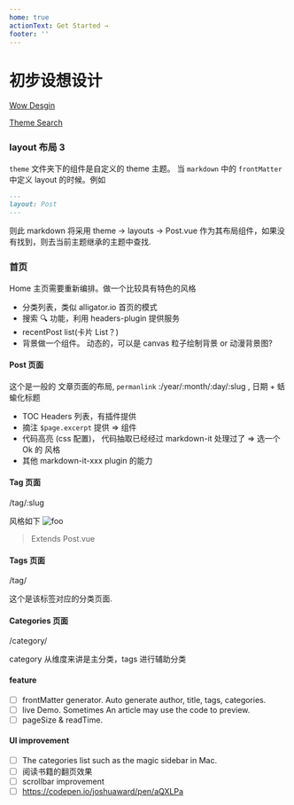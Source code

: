 ```yaml
---
home: true
actionText: Get Started →
footer: ''
---
```


# 初步设想设计

[Wow Desgin](https://ktquez.com/en/)

[Theme Search](https://github.com/search?q=vuepress+theme)

### layout 布局 3

`theme` 文件夹下的组件是自定义的 theme 主题。 当 `markdown` 中的 `frontMatter` 中定义 layout 的时候。例如

```markdown
---
layout: Post
---
```

则此 markdown 将采用 theme -> layouts -> Post.vue 作为其布局组件，如果没有找到，则去当前主题继承的主题中查找.

### 首页

Home 主页需要重新编排。做一个比较具有特色的风格

- 分类列表，类似 alligator.io 首页的模式
- 搜索 🔍 功能，利用 headers-plugin 提供服务
- recentPost list(卡片 List？)
- 背景做一个组件。 动态的，可以是 canvas 粒子绘制背景 or 动漫背景图?

#### Post 页面

这个是一般的 文章页面的布局, `permanlink` :/year/:month/:day/:slug , 日期 + 蛞蝓化标题

- TOC Headers 列表，有插件提供
- 摘注 `$page.excerpt` 提供 => 组件
- 代码高亮 (css 配置)， 代码抽取已经经过 markdown-it 处理过了 => 选一个 Ok 的 风格
- 其他 markdown-it-xxx plugin 的能力

#### Tag 页面

/tag/:slug

风格如下
<img :src="$withBase('/tag.png')" alt="foo">

> Extends Post.vue

#### Tags 页面

/tag/

这个是该标签对应的分类页面.

#### Categories 页面

/category/

category 从维度来讲是主分类，tags 进行辅助分类

#### feature

- [ ] frontMatter generator. Auto generate author, title, tags, categories.
- [ ] live Demo. Sometimes An article may use the code to preview.
- [ ] pageSize & readTime.

#### UI improvement

- [ ] The categories list such as the magic sidebar in Mac.
- [ ] 阅读书籍的翻页效果
- [ ] scrollbar improvement
- [ ] https://codepen.io/joshuaward/pen/aQXLPa
